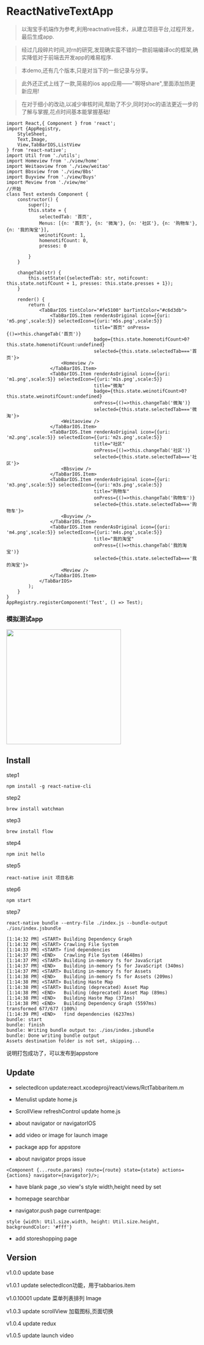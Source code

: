 # ReactNativeTextApp

> 以淘宝手机端作为参考,利用reactnative技术，从建立项目平台,过程开发，最后生成app.

> 经过几段碎片时间,对rn的研究,发现确实蛮不错的一款前端编译oc的框架,确实降低对于前端去开发app的难易程序.

> 本demo,还有几个版本,只是对当下的一些记录与分享。

> 此外还正式上线了一款,简易的ios app应用——"啊呀share",里面添加热更新应用!

> 在对于细小的改动,以减少审核时间,帮助了不少,同时对oc的语法更近一步的了解与掌握,花点时间基本能掌握基础!

```
import React,{ Component } from 'react';
import {AppRegistry,
    StyleSheet,
    Text,Image,
    View,TabBarIOS,ListView
} from 'react-native';
import Util from './utils';
import Homeview from './view/home'
import Weitaoview from './view/weitao'
import Bbsview from './view/Bbs'
import Buyview from './view/Buys'
import Meview from './view/me'
//开始
class Test extends Component {
    constructor() {
        super();
        this.state = {
            selectedTab: '首页',
            Menus: [{n: '首页'}, {n: '微淘'}, {n: '社区'}, {n: '购物车'}, {n: '我的淘宝'}],
            weinotifCount: 1,
            homenotifCount: 0,
            presses: 0

        }
    }

    changeTab(str) {
        this.setState({selectedTab: str, notifcount: this.state.notifCount + 1, presses: this.state.presses + 1});
    }

    render() {
        return (
            <TabBarIOS tintColor="#fe5100" barTintColor="#c6d3db">
                <TabBarIOS.Item renderAsOriginal icon={{uri: 'm5.png',scale:5}} selectedIcon={{uri:'m5s.png',scale:5}}
                                title="首页" onPress={()=>this.changeTab('首页')}
                                badge={this.state.homenotifCount>0?this.state.homenotifCount:undefined}
                                selected={this.state.selectedTab==='首页'}>
                    <Homeview />
                </TabBarIOS.Item>
                <TabBarIOS.Item renderAsOriginal icon={{uri: 'm1.png',scale:5}} selectedIcon={{uri:'m1s.png',scale:5}}
                                title="微淘"
                                badge={this.state.weinotifCount>0?this.state.weinotifCount:undefined}
                                onPress={()=>this.changeTab('微淘')}
                                selected={this.state.selectedTab==='微淘'}>
                    <Weitaoview />
                </TabBarIOS.Item>
                <TabBarIOS.Item renderAsOriginal icon={{uri: 'm2.png',scale:5}} selectedIcon={{uri:'m2s.png',scale:5}}
                                title="社区"
                                onPress={()=>this.changeTab('社区')}
                                selected={this.state.selectedTab==='社区'}>
                    <Bbsview />
                </TabBarIOS.Item>
                <TabBarIOS.Item renderAsOriginal icon={{uri: 'm3.png',scale:5}} selectedIcon={{uri:'m3s.png',scale:5}}
                                title="购物车"
                                onPress={()=>this.changeTab('购物车')}
                                selected={this.state.selectedTab==='购物车'}>
                    <Buyview />
                </TabBarIOS.Item>
                <TabBarIOS.Item renderAsOriginal icon={{uri: 'm4.png',scale:5}} selectedIcon={{uri:'m4s.png',scale:5}}
                                title="我的淘宝"
                                onPress={()=>this.changeTab('我的淘宝')}
                                selected={this.state.selectedTab==='我的淘宝'}>
                    <Meview />
                </TabBarIOS.Item>
            </TabBarIOS>
        );
    }
}
AppRegistry.registerComponent('Test', () => Test);
```

### 模拟测试app

<pre>
<img src='http://slowsay.github.io/ReactNativeTestApp/test.gif' width='300' />
</pre>

## Install

step1
```
npm install -g react-native-cli
```

step2
```
brew install watchman
```
step3
```
brew install flow
```
step4
```
npm init hello
```
step5
```
react-native init 项目名称
```
step6
```
npm start
```
step7
```
react-native bundle --entry-file ./index.js --bundle-output ./ios/index.jsbundle
```

```
[1:14:32 PM] <START> Building Dependency Graph
[1:14:32 PM] <START> Crawling File System
[1:14:33 PM] <START> find dependencies
[1:14:37 PM] <END>   Crawling File System (4648ms)
[1:14:37 PM] <START> Building in-memory fs for JavaScript
[1:14:37 PM] <END>   Building in-memory fs for JavaScript (340ms)
[1:14:37 PM] <START> Building in-memory fs for Assets
[1:14:38 PM] <END>   Building in-memory fs for Assets (209ms)
[1:14:38 PM] <START> Building Haste Map
[1:14:38 PM] <START> Building (deprecated) Asset Map
[1:14:38 PM] <END>   Building (deprecated) Asset Map (89ms)
[1:14:38 PM] <END>   Building Haste Map (371ms)
[1:14:38 PM] <END>   Building Dependency Graph (5597ms)
transformed 677/677 (100%)
[1:14:39 PM] <END>   find dependencies (6237ms)
bundle: start
bundle: finish
bundle: Writing bundle output to: ./ios/index.jsbundle
bundle: Done writing bundle output
Assets destination folder is not set, skipping...
```

说明打包成功了，可以发布到appstore

## Update

* selectedIcon update:react.xcodeproj/react/views/RctTabbaritem.m

* Menulist update home.js

* ScrollView refreshControl update home.js

* about navigator or navigatorIOS

* add video or image for launch image

* package app for appstore

* about navigator props issue

```
<Component {...route.params} route={route} state={state} actions={actions} navigator={navigator}/>;
```

* have blank page ,so view's style width,height need by set

* homepage searchbar

* navigator.push page currentpage:
```
style {width: Util.size.width, height: Util.size.height, backgroundColor: '#fff'}
```
* add storeshopping page


## Version

v1.0.0 update base

v1.0.1 update selectedIcon功能，用于tabbarios.item

v1.0.10001 update 菜单列表排列 Image

v1.0.3 update scrollView 加载图标,页面切换

v1.0.4 update redux

v1.0.5 update launch video

